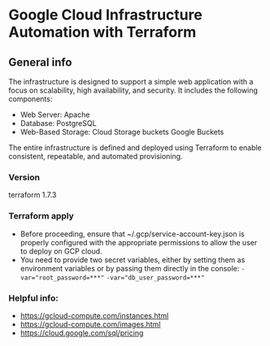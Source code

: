 # Google Cloud Infrastructure Automation with Terraform

## General info 
The infrastructure is designed to support a simple web application with a focus on scalability, high availability, and security. It includes the following components:

* Web Server: Apache
* Database: PostgreSQL
* Web-Based Storage: Cloud Storage buckets Google Buckets

The entire infrastructure is defined and deployed using Terraform to enable consistent, repeatable, and automated provisioning.

### Version
terraform 1.7.3

### Terraform apply
*  Before proceeding, ensure that ~/.gcp/service-account-key.json is properly configured with the appropriate permissions to allow the user to deploy on GCP cloud.
* You need to provide two secret variables, either by setting them as environment variables or by passing them directly in the console:
 ``` -var="root_password=***" ``` 
 ``` -var="db_user_password=***" ```

### Helpful info:
* https://gcloud-compute.com/instances.html
* https://gcloud-compute.com/images.html
* https://cloud.google.com/sql/pricing